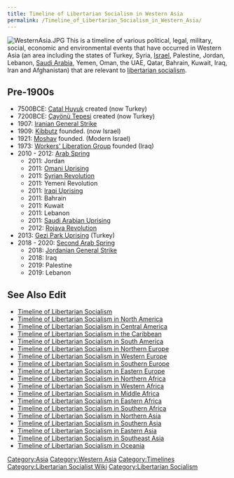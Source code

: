 ```yaml
---
title: Timeline of Libertarian Socialism in Western Asia
permalink: /Timeline_of_Libertarian_Socialism_in_Western_Asia/
---
```


![](WesternAsia.JPG "WesternAsia.JPG") This is a timeline of various
political, legal, military, social, economic and environmental events
that have occurred in Western Asia (an area including the states of
Turkey, Syria, [Israel](Israel.md "wikilink"), Palestine, Jordan, Lebanon,
[Saudi Arabia](Saudi_Arabia.md "wikilink"), Yemen, Oman, the UAE, Qatar,
Bahrain, Kuwait, Iraq, Iran and Afghanistan) that are relevant to
[libertarian socialism](Libertarian_Socialism.md "wikilink").

## Pre-1900s

- 7500BCE: [Catal Huyuk](Catal_Huyuk.md "wikilink") created (now Turkey)
- 7200BCE: [Çayönü Tepesi](Çayönü_Tepesi.md "wikilink") created (now
  Turkey)
- 1907: [Iranian General
  Strike](Iranian_General_Strike_(1907).md "wikilink")
- 1909: [Kibbutz](Kibbutzim.md "wikilink") founded. (now Israel)
- 1921: [Moshav](Moshav.md "wikilink") founded. (Modern Israel)
- 1973: [Workers' Liberation
  Group](Workers’_Liberation_Group_(Iraq).md "wikilink") founded (Iraq)
- 2010 - 2012: [Arab Spring](Arab_Spring.md "wikilink")
  - 2011: Jordan
  - 2011: [Omani Uprising](Omani_Uprising_(2011).md "wikilink")
  - 2011: [Syrian Revolution](Syrian_Revolution_(2011).md "wikilink")
  - 2011: Yemeni Revolution
  - 2011: [Iraqi Uprising](Iraqi_Uprising_(2011).md "wikilink")
  - 2011: Bahrain
  - 2011: Kuwait
  - 2011: Lebanon
  - 2011: [Saudi Arabian
    Uprising](Saudi_Arabian_Uprising_(2011).md "wikilink")
  - 2012: [Rojava Revolution](Rojava_Revolution.md "wikilink")
- 2013: [Gezi Park Uprising](Gezi_Park_Uprising.md "wikilink") (Turkey)
- 2018 - 2020: [Second Arab Spring](Second_Arab_Spring.md "wikilink")
  - 2018: [Jordanian General
    Strike](Jordanian_General_Strike_(2018).md "wikilink")
  - 2018: Iraq
  - 2019: Palestine
  - 2019: Lebanon

## See Also Edit

- [Timeline of Libertarian
  Socialism](Timeline_of_Libertarian_Socialism.md "wikilink")
- [Timeline of Libertarian Socialism in North
  America](Timeline_of_Libertarian_Socialism_in_North_America.md "wikilink")
- [Timeline of Libertarian Socialism in Central
  America](Timeline_of_Libertarian_Socialism_in_Central_America.md "wikilink")
- [Timeline of Libertarian Socialism in the
  Caribbean](Timeline_of_Libertarian_Socialism_in_the_Caribbean.md "wikilink")
- [Timeline of Libertarian Socialism in South
  America](Timeline_of_Libertarian_Socialism_in_South_America.md "wikilink")
- [Timeline of Libertarian Socialism in Northern
  Europe](Timeline_of_Libertarian_Socialism_in_Northern_Europe.md "wikilink")
- [Timeline of Libertarian Socialism in Western
  Europe](Timeline_of_Libertarian_Socialism_in_Western_Europe.md "wikilink")
- [Timeline of Libertarian Socialism in Southern
  Europe](Timeline_of_Libertarian_Socialism_in_Southern_Europe.md "wikilink")
- [Timeline of Libertarian Socialism in Eastern
  Europe](Timeline_of_Libertarian_Socialism_in_Eastern_Europe.md "wikilink")
- [Timeline of Libertarian Socialism in Northern
  Africa](Timeline_of_Libertarian_Socialism_in_Northern_Africa.md "wikilink")
- [Timeline of Libertarian Socialism in Western
  Africa](Timeline_of_Libertarian_Socialism_in_Western_Africa.md "wikilink")
- [Timeline of Libertarian Socialism in Middle
  Africa](Timeline_of_Libertarian_Socialism_in_Middle_Africa.md "wikilink")
- [Timeline of Libertarian Socialism in Eastern
  Africa](Timeline_of_Libertarian_Socialism_in_Eastern_Africa.md "wikilink")
- [Timeline of Libertarian Socialism in Southern
  Africa](Timeline_of_Libertarian_Socialism_in_Southern_Africa.md "wikilink")
- [Timeline of Libertarian Socialism in Northern
  Asia](Timeline_of_Libertarian_Socialism_in_Northern_Asia.md "wikilink")
- [Timeline of Libertarian Socialism in Southern
  Asia](Timeline_of_Libertarian_Socialism_in_Southern_Asia.md "wikilink")
- [Timeline of Libertarian Socialism in Eastern
  Asia](Timeline_of_Libertarian_Socialism_in_Eastern_Asia.md "wikilink")
- [Timeline of Libertarian Socialism in Southeast
  Asia](Timeline_of_Libertarian_Socialism_in_Southeast_Asia.md "wikilink")
- [Timeline of Libertarian Socialism in
  Oceania](Timeline_of_Libertarian_Socialism_in_Oceania.md "wikilink")

[Category:Asia](Category:Asia.md "wikilink") [Category:Western
Asia](Category:Western_Asia.md "wikilink")
[Category:Timelines](Category:Timelines.md "wikilink")
[Category:Libertarian Socialist
Wiki](Category:Libertarian_Socialist_Wiki.md "wikilink")
[Category:Libertarian
Socialism](Category:Libertarian_Socialism.md "wikilink")